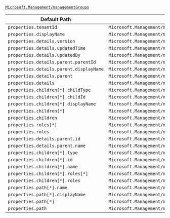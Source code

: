 [`Microsoft.Management/managementGroups`](https://docs.microsoft.com/en-us/azure/templates/microsoft.management/managementgroups)

| Default Path | Alias |
|---|---|
| `properties.tenantId` | `Microsoft.Management/managementGroups/tenantId` |
| `properties.displayName` | `Microsoft.Management/managementGroups/displayName` |
| `properties.details.version` | `Microsoft.Management/managementGroups/details.version` |
| `properties.details.updatedTime` | `Microsoft.Management/managementGroups/details.updatedTime` |
| `properties.details.updatedBy` | `Microsoft.Management/managementGroups/details.updatedBy` |
| `properties.details.parent.parentId` | `Microsoft.Management/managementGroups/details.parent.parentId` |
| `properties.details.parent.displayName` | `Microsoft.Management/managementGroups/details.parent.displayName` |
| `properties.details.parent` | `Microsoft.Management/managementGroups/details.parent` |
| `properties.details` | `Microsoft.Management/managementGroups/details` |
| `properties.children[*].childType` | `Microsoft.Management/managementGroups/children[*].childType` |
| `properties.children[*].childId` | `Microsoft.Management/managementGroups/children[*].childId` |
| `properties.children[*].displayName` | `Microsoft.Management/managementGroups/children[*].displayName` |
| `properties.children[*]` | `Microsoft.Management/managementGroups/children[*]` |
| `properties.children` | `Microsoft.Management/managementGroups/children` |
| `properties.roles[*]` | `Microsoft.Management/managementGroups/roles[*]` |
| `properties.roles` | `Microsoft.Management/managementGroups/roles` |
| `properties.details.parent.id` | `Microsoft.Management/managementGroups/details.parent.id` |
| `properties.details.parent.name` | `Microsoft.Management/managementGroups/details.parent.name` |
| `properties.children[*].type` | `Microsoft.Management/managementGroups/children[*].type` |
| `properties.children[*].id` | `Microsoft.Management/managementGroups/children[*].id` |
| `properties.children[*].name` | `Microsoft.Management/managementGroups/children[*].name` |
| `properties.children[*].roles[*]` | `Microsoft.Management/managementGroups/children[*].roles[*]` |
| `properties.children[*].roles` | `Microsoft.Management/managementGroups/children[*].roles` |
| `properties.path[*].name` | `Microsoft.Management/managementGroups/path[*].name` |
| `properties.path[*].displayName` | `Microsoft.Management/managementGroups/path[*].displayName` |
| `properties.path[*]` | `Microsoft.Management/managementGroups/path[*]` |
| `properties.path` | `Microsoft.Management/managementGroups/path` |

